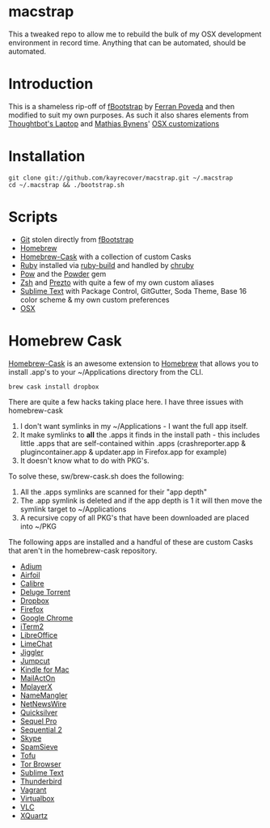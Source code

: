 macstrap
========

This a tweaked repo to allow me to rebuild the bulk of my OSX development 
environment in record time.  Anything that can be automated, should be 
automated.

Introduction
============
This is a shameless rip-off of [fBootstrap](https://github.com/fbeeper/fBootstrap)
by [Ferran Poveda](https://github.com/fbeeper) and then modified to suit my own
purposes.  As such it also shares elements from [Thoughtbot's Laptop](https://github.com/thoughtbot/laptop)
and [Mathias Bynens](https://github.com/mathiasbynens/)' [OSX customizations](https://github.com/mathiasbynens/dotfiles/blob/master/.osx)

Installation
============
    git clone git://github.com/kayrecover/macstrap.git ~/.macstrap 
    cd ~/.macstrap && ./bootstrap.sh

Scripts
=======
* [Git](http://git-scm.com/‎) stolen directly from [fBootstrap](https://github.com/fbeeper/fBootstrap)
* [Homebrew](http://mxcl.github.com/homebrew/)
* [Homebrew-Cask](https://github.com/phinze/homebrew-cask) with a collection of custom Casks
* [Ruby](http://www.ruby-lang.org/‎) installed via [ruby-build](https://github.com/sstephenson/ruby-build) and handled by [chruby](https://github.com/postmodern/chruby)
* [Pow](http://pow.cx/) and the [Powder](https://github.com/Rodreegez/powder‎) gem
* [Zsh](http://www.zsh.org/) and [Prezto](https://github.com/sorin-ionescu/prezto) with quite a few of my own custom aliases
* [Sublime Text](http://www.sublimetext.com/‎) with Package Control, GitGutter, Soda Theme, Base 16 color scheme & my own custom preferences
* [OSX](https://github.com/mathiasbynens/dotfiles/blob/master/.osx) 

Homebrew Cask
=============
[Homebrew-Cask](https://github.com/phinze/homebrew-cask) is an awesome
extension to [Homebrew](http://mxcl.github.com/homebrew/) that allows you to 
install .app's to your ~/Applications directory from the CLI.

    brew cask install dropbox

There are quite a few hacks taking place here.  I have three issues with
homebrew-cask

1. I don't want symlinks in my ~/Applications - I want the full app itself.
2. It make symlinks to **all** the .apps it finds in the install path - this includes little .apps that are self-contained within .apps (crashreporter.app & plugincontainer.app & updater.app in Firefox.app for example)
3. It doesn't know what to do with PKG's.

To solve these, sw/brew-cask.sh does the following:

1. All the .apps symlinks are scanned for their "app depth"
2. The .app symlink is deleted and if the app depth is 1 it will then move the symlink target to ~/Applications
3. A recursive copy of all PKG's that have been downloaded are placed into ~/PKG

The following apps are installed and a handful of these are custom Casks that
aren't in the homebrew-cask repository.
* [Adium](http://adium.im/‎)
* [Airfoil](http://www.rogueamoeba.com/airfoil/‎)
* [Calibre](http://calibre-ebook.com/‎)
* [Deluge Torrent](http://deluge-torrent.org/‎)
* [Dropbox](http://www.dropbox.com)
* [Firefox](http://www.mozilla.org/en-US/firefox/new/‎)
* [Google Chrome](http://www.google.com/chrome/‎)
* [iTerm2](http://www.iterm2.com‎/)
* [LibreOffice](http://www.libreoffice.org)
* [LimeChat](http://limechat.net/mac/‎)
* [Jiggler](http://www.sticksoftware.com/software/Jiggler.html‎)
* [Jumpcut](http://jumpcut.sourceforge.net/‎)
* [Kindle for Mac](http://www.amazon.com/kindle)
* [MailActOn](http://www.indev.ca/MailActOn.html‎)
* [MplayerX](http://mplayerx.org/‎)
* [NameMangler](http://manytricks.com/namemangler/‎)
* [NetNewsWire](http://netnewswireapp.com/‎)
* [Quicksilver](http://qsapp.com/)
* [Sequel Pro](http://www.sequelpro.com/)
* [Sequential 2](http://sequentialx.com)
* [Skype](http://www.skype.com/‎)
* [SpamSieve](http://c-command.com/spamsieve/‎)
* [Tofu](http://amarsagoo.info/tofu/‎)
* [Tor Browser](https://www.torproject.org/projects/torbrowser.html.en‎)
* [Sublime Text](http://www.sublimetext.com/‎)
* [Thunderbird](https://www.mozilla.org/en-US/thunderbird/‎)
* [Vagrant](http://www.vagrantup.com/‎)
* [Virtualbox](https://www.virtualbox.org/‎)
* [VLC](http://www.videolan.org/)
* [XQuartz](http://xquartz.macosforge.org/‎)

